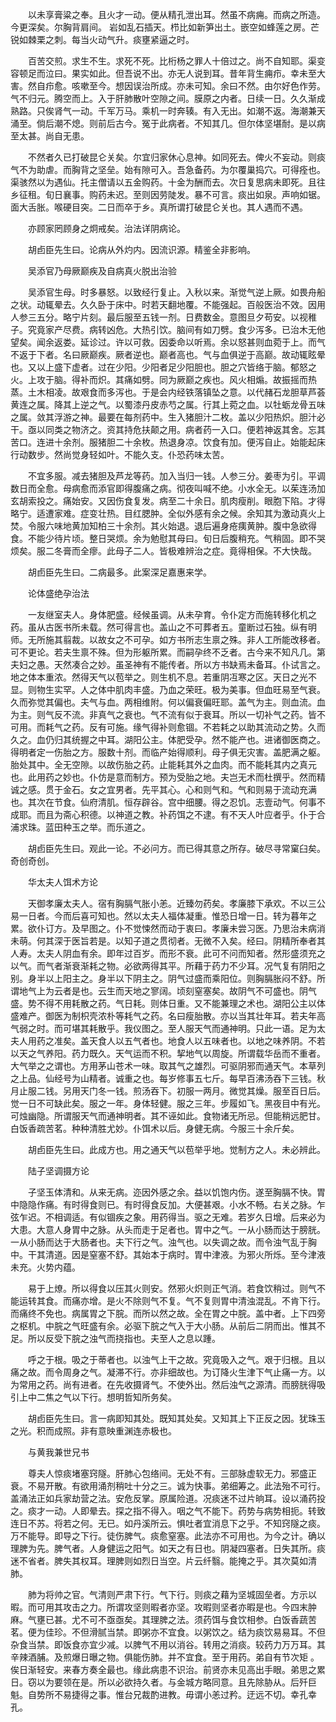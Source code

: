 <!-- { "loadSidebar": true } -->
　　以未享膏粱之奉。且火才一动。便从精孔泄出耳。然虽不病痈。而病之所造。今更深矣。尔胸背肩间。 岩如乱石插天。栉比如新笋出土。嵌空如蜂莲之房。芒锐如棘栗之刺。每当火动气升。痰壅紧逼之时。

　　百苦交煎。求生不生。求死不死。比桁杨之罪人十倍过之。尚不自知耶。渠变容顿足而泣曰。果实如此。但吾说不出。亦无人说到耳。昔年背生痈疖。幸未至大害。然自疖愈。咳嗽至今。想因误治所成。亦未可知。余曰不然。由尔好色作劳。气不归元。腾空而上。入于肝肺散叶空隙之间。膜原之内者。日续一日。久久渐成熟路。只俟肾气一动。千军万马。乘机一时奔辏。有入无出。如潮不返。海潮兼天涌至。倘后潮不熄。则前后古今。冤于此病者。不知其几。但尔体坚堪耐。是以病至太甚。尚自无患。

　　不然者久已打破昆仑关矣。尔宜归家休心息神。如同死去。俾火不妄动。则痰气不为助虐。而胸背之坚垒。始有隙可入。吾急备药。为尔覆巢捣穴。可得痊也。渠骇然以为遇仙。托主僧请以五金购药。十金为酬而去。次日复思病未即死。且往乡征租。旬日襄事。购药未迟。至则因劳陡发。暴不可言。痰出如泉。声响如锯。面大舌胀。喉硬目突。二日而卒于乡。真所谓打破昆仑关也。其人遇而不遇。

　　亦顾家罔顾身之炯戒矣。治法详阴病论。

　　胡卣臣先生曰。论病从外灼内。因流识源。精鉴全非影响。

　　吴添官乃母厥巅疾及自病真火脱出治验

　　吴添官生母。时多暴怒。以致经行复止。入秋以来。渐觉气逆上厥。如畏舟船之状。动辄晕去。久久卧于床中。时若天翻地覆。不能强起。百般医治不效。因用人参三五分。略宁片刻。最后服至五钱一剂。日费数金。意图旦夕苟安。以视稚子。究竟家产尽费。病转凶危。大热引饮。脑间有如刀劈。食少泻多。已治木无他望矣。闻余返娄。延诊过。许以可救。因委命以听焉。余以怒甚则血菀于上。而气不返于下者。名曰厥巅疾。厥者逆也。巅者高也。气与血俱逆于高巅。故动辄眩晕也。又以上盛下虚者。过在少阳。少阳者足少阳胆也。胆之穴皆络于脑。郁怒之火。上攻于脑。得补而炽。其痛如劈。同为厥巅之疾也。风火相煽。故振摇而热蒸。土木相凌。故艰食而多泻也。于是会内经铁落镇坠之意。以代赭石龙胆草芦荟黄连之属。降其上逆之气。以蜀漆丹皮赤芍之属。行其上菀之血。以牡蛎龙骨五味之属。敛其浮游之神。最要在每剂药中。生入猪胆汁二枚。盖以少阳热炽。胆汁必干。亟以同类之物济之。资其持危扶颠之用。病者药一入口。便若神返其舍。忘其苦口。连进十余剂。服猪胆二十余枚。热退身凉。饮食有加。便泻自止。始能起床行动数步。然尚觉身轻如叶。不能久支。仆恐药味太苦。

　　不宜多服。减去猪胆及芦龙等药。加入当归一钱。人参三分。姜枣为引。平调数日而全愈。母病愈而添官即得腹痛之病。彻夜叫喊不绝。小水全无。以茱连汤加玄胡索投之。痛始安。又因伤食复发。病至二十余日。肌肉瘦削。眼胞下陷。才得略宁。适遭家难。症变壮热。目红腮肿。全似外感有余之候。余知其为激动真火上焚。令服六味地黄加知柏三十余剂。其火始退。退后遍身疮痍黄肿。腹中急欲得食。不能少待片顷。整日哭烦。余为勉慰其母曰。旬日后腹稍充。气稍固。即不哭烦矣。服二冬膏而全瘳。此母子二人。皆极难辨治之症。竟得相保。不大快哉。

　　胡卣臣先生曰。二病最多。此案深足嘉惠来学。

　　论体盛绝孕治法

　　一友继室夫人。身体肥盛。经候虽调。从未孕育。令仆定方而施转移化机之药。虽从古医书所未载。然可得言也。盖山之不可葬者五。童断过石独。纵有明师。无所施其翦裁。以故女之不可孕。如方书所志生禀之殊。非人工所能改移者。可不更论。若夫生禀不殊。但为形躯所累。而嗣孕终不乏者。古今来不知凡几。第夫妇之愚。天然凑合之妙。虽圣神有不能传者。所以方书缺焉未备耳。仆试言之。地之体本重浓。然得天气以苞举之。则生机不息。若重阴冱寒之区。天日之光不显。则物生实罕。人之体中肌肉丰盛。乃血之荣旺。极为美事。但血旺易至气衰。久而弥觉其偏也。夫气与血。两相维附。何以偏衰偏旺耶。盖气为主。则血流。血为主。则气反不流。非真气之衰也。气不流有似于衰耳。所以一切补气之药。皆不可用。而耗气之药。反有可施。缘气得补则愈锢。不若耗之以助其流动之势。久而久之。血仍归其统握之中耳。湖阳公主。体肥受孕。然不能产也。进诸御医商之。得明者定一伤胎之方。服数十剂。而临产始得顺利。母子俱无灾害。盖肥满之躯。胎处其中。全无空隙。以故伤胎之药。止能耗其外之血肉。而不能耗其内之真元也。此用药之妙也。仆仿是意而制方。预为受胎之地。夫岂无术而杜撰乎。然而精诚之感。贯于金石。女之宜男者。先平其心。心和则气和。气和则易于流动充满也。其次在节食。仙府清肌。恒存辟谷。宫中细腰。得之忍饥。志壹动气。何事不成耶。而且为斋心积德。以神道之教。补药饵之不逮。有不天人叶应者乎。仆于合浦求珠。蓝田种玉之举。而乐道之。

　　胡卣臣先生曰。观此一论。不必问方。而已得其意之所存。破尽寻常窠臼矣。奇创奇创。

　　华太夫人饵术方论

　　天御孝廉太夫人。宿有胸膈气胀小恙。近臻勿药矣。孝廉膝下承欢。不以三公易一日者。今而后喜可知也。然以太夫人福体凝重。惟恐日增一日。转为暮年之累。欲仆订方。及早图之。仆不觉悚然而动于衷曰。孝廉未尝习医。乃思治未病消未萌。何其深于医旨若是。以知子道之贯彻者。无微不入矣。经曰。阴精所奉者其人寿。太夫人阴血有余。即年过百岁。而形不衰。此可不问而知者。然形盛须充之以气。而气者渐衰渐耗之物。必欲两得其平。所藉于药力不少耳。况气复有阴阳之别。身半以上阳主之。身半以下阴主之。阴气过盛而乘阳位。则胸膈胀闷不舒。所谓地气上为云者是也。云生而天地之寥阔。顷刻窒塞矣。故阴气不可盛也。阴气盛。势不得不用耗散之药。气日耗。则体日重。又不能兼理之术也。湖阳公主以体盛难产。御医为制枳壳浓朴等耗气之药。名曰瘦胎散。亦以当其壮年耳。若夫年高气弱之时。而可堪其耗散乎。我仪图之。至人服天气而通神明。只此一语。足为太夫人用药之准矣。盖天食人以五气者也。地食人以五味者也。以地之味养阴。不若以天之气养阳。药力既久。天气运而不积。挈地气以周旋。所谓载华岳而不重者。大气举之之谓也。方用茅山苍术一味。取其气之雄烈。可驱阴邪而通天气。本草列之上品。仙经号为山精者。诚重之也。每岁修事五七斤。每早百沸汤吞下三钱。秋月止服二钱。另用天门冬一钱。煎汤吞下。初服一两月。微觉其燥。服至百日后。觉一日不可缺此矣。服之一年。身体轻健。服之三年。步履如飞。黑夜目中有光。可烛幽隐。所谓服天气而通神明者。其不诬如此。食物诸无所忌。但能稍远肥甘。白饭香疏苦茗。种种清胜尤妙。仆饵术以后。身健无病。今服三十余斤矣。

　　胡卣臣先生曰。此成方也。用之通天气以苞举乎地。觉制方之人。未必辨此。

　　陆子坚调摄方论

　　子坚玉体清和。从来无病。迩因外感之余。益以饥饱内伤。遂至胸膈不快。胃中隐隐作痛。有时得食则已。有时得食反加。大便甚艰。小水不畅。右关之脉。乍弦乍迟。不相调适。有似锢疾之象。用药得当。驱之无难。若岁久日增。后来必为大患。大意人身胃中之脉。从头而走于足者也。胃中之气。一从小肠而达于膀胱。一从小肠而达于大肠者也。夫下行之气。浊气也。以失调之故。而令浊气乱于胸中。干其清道。因是窒塞不舒。其始本于病时。胃中津液。为邪火所烁。至今津液未充。火势内蕴。

　　易于上燎。所以得食以压其火则安。然邪火炽则正气消。若食饮稍过。则气不能运转其食。而痛亦增。是火不除则气不复。气不复则胃中清浊混乱。不肯下行。而痛终不免也。病属胃之下脘。而所以然之故。全在胃之中脘。盖中者。上下四旁之枢机。中脘之气旺盛有余。必驱下脘之气入于大小肠。从前后二阴而出。惟其不足。所以反受下脘之浊气而挠指也。夫至人之息以踵。

　　呼之于根。吸之于蒂者也。以浊气上干之故。究竟吸入之气。艰于归根。且以痛之故。而令周身之气。凝滞不行。亦非细故也。为订降火生津下气止痛一方。以为常用之药。尚有进者。在先收摄肾气。不使外出。然后浊气之源清。而膀胱得吸引上中二焦之气以下行。想明哲知所务矣。

　　胡卣臣先生曰。言一病即知其处。既知其处矣。又知其上下正反之因。犹珠玉之光。积而成照。非有意映重渊连赤极也。

　　与黄我兼世兄书

　　尊夫人惊痰堵塞窍隧。肝肺心包络间。无处不有。三部脉虚软无力。邪盛正衰。不易开散。有欲用涌剂稍吐十分之三。诚为快事。弟细筹之。此法殆不可行。盖涌法正如兵家劫营之法。安危反掌。原属险道。况痰迷不过片晌耳。设以涌药投之。痰才一动。人即晕去。探之指不得入。咽之气不能下。药势与病势相扼。转致连日不苏。将若之何。无已。如丹溪所云。惧吐者宜消息下之乎。不知窍隧之痰。万不能导。即导之下行。徒伤脾气。痰愈窒塞。此法亦不可用也。为今之计。确以理脾为先。脾气者。人身健运之阳气。如天之有日也。阴凝四塞者。日失其所。痰迷不省者。脾失其权耳。理脾则如烈日当空。片云纤翳。能掩之乎。其次莫如清肺。

　　肺为将帅之官。气清则严肃下行。气下行。则痰之藉为坚城固垒者。方示以暇。而可用其攻击之力。所谓攻坚则暇者亦坚。攻暇则坚者亦暇是也。今四末肿麻。气壅已甚。尤不可不亟亟矣。其理脾之法。须药饵与食饮相参。白饭香蔬苦茗。便为佳珍。不但滑腻当禁。即粥亦不宜食。以粥饮之。结为痰饮易易耳。不但杂食当禁。即饭食亦宜少减。以脾气不用以消谷。转用之消痰。较药力万万耳。其辛辣酒脯。及煎爆日曝之物。俱能伤肺。并不宜食。至于用药。弟自有节次矩 。俟日渐轻安。来春方奏全最也。缘此病患不识治。前贤亦未见高出手眼。弟思之累日。窃以为要领在是。所以必欲持久者。与金城方略同意。且先除胁从。后歼巨魁。自势所不易捷得之事。惟台兄裁酌进教。毋谓小恙过矜。迂远不切。幸孔幸孔。

